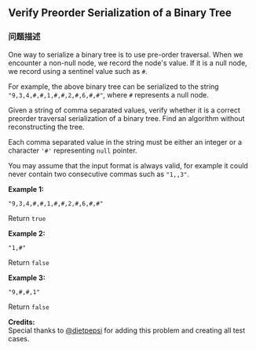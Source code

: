 ## Verify Preorder Serialization of a Binary Tree  
### 问题描述
One way to serialize a binary tree is to use pre-order traversal. When we encounter a non-null node, we record the node's value. If it is a null node, we record using a sentinel value such as `#`.

For example, the above binary tree can be serialized to the string `"9,3,4,#,#,1,#,#,2,#,6,#,#"`, where `#` represents a null node.


Given a string of comma separated values, verify whether it is a correct preorder traversal serialization of a binary tree. Find an algorithm without reconstructing the tree.

Each comma separated value in the string must be either an integer or a character `'#'` representing `null` pointer.

You may assume that the input format is always valid, for example it could never contain two consecutive commas such as `"1,,3"`.

**Example 1:**<br>
`"9,3,4,#,#,1,#,#,2,#,6,#,#"`<br>
Return `true`

**Example 2:**<br>
`"1,#"`<br>
Return `false`

**Example 3:**<br>
`"9,#,#,1"`<br>
Return `false`

**Credits:**<br />Special thanks to [@dietpepsi](https://leetcode.com/discuss/user/dietpepsi) for adding this problem and creating all test cases.
